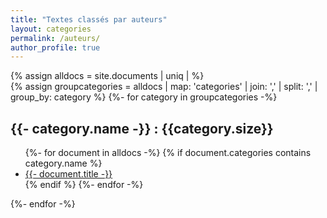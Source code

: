 ```yaml
---
title: "Textes classés par auteurs"
layout: categories
permalink: /auteurs/
author_profile: true
---
```



{% assign alldocs = site.documents | uniq | <additional standard filtering and sorting> %}	
{% assign groupcategories =  alldocs | map: 'categories' | join: ','  | split: ','  | group_by: category %}
{%- for category in groupcategories -%}
<h2>{{- category.name -}} : {{category.size}}</h2>
<ul>
	{%- for document in alldocs -%}
    	{% if document.categories contains category.name %}
        	 <li><a href="https://eyssette.github.io/dossiers{{- document.url -}}">{{- document.title -}}</a></li>
		 {% endif %}
    {%- endfor -%}
</ul>
{%- endfor -%}